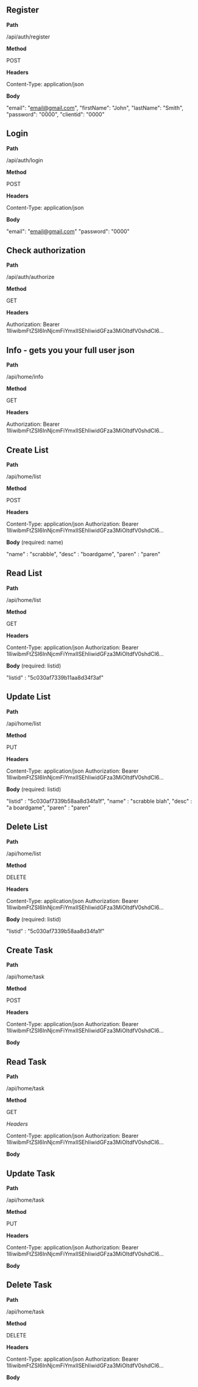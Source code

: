 Register
--------
**Path**

/api/auth/register

**Method**

POST

**Headers**

Content-Type: application/json

**Body**

"email": "email@gmail.com",
"firstName": "John",
"lastName": "Smith",
"password": "0000",
"clientid": "0000"

Login
--------
**Path**

/api/auth/login

**Method**

POST

**Headers**

Content-Type: application/json

**Body**

"email": "email@gmail.com"
"password": "0000"

Check authorization
--------
**Path**

/api/auth/authorize

**Method**

GET

**Headers**

Authorization: Bearer 1lIiwibmFtZSI6InNjcmFiYmxlISEhIiwidGFza3MiOltdfV0shdCI6...

Info - gets you your full user json
--------
**Path**

/api/home/info

**Method**

GET

**Headers**

Authorization: Bearer 1lIiwibmFtZSI6InNjcmFiYmxlISEhIiwidGFza3MiOltdfV0shdCI6...

Create List
--------
**Path**

/api/home/list

**Method**

POST

**Headers**

Content-Type: application/json
Authorization: Bearer 1lIiwibmFtZSI6InNjcmFiYmxlISEhIiwidGFza3MiOltdfV0shdCI6...

**Body** (required: name)

"name" : "scrabble", 
"desc" : "boardgame", 
"paren" : "paren"

Read List
--------
**Path**

/api/home/list

**Method**

GET

**Headers**

Content-Type: application/json
Authorization: Bearer 1lIiwibmFtZSI6InNjcmFiYmxlISEhIiwidGFza3MiOltdfV0shdCI6...

**Body** (required: listid)

"listid" : "5c030af7339b11aa8d34f3af"

Update List
--------
**Path**

/api/home/list

**Method**

PUT

**Headers**

Content-Type: application/json
Authorization: Bearer 1lIiwibmFtZSI6InNjcmFiYmxlISEhIiwidGFza3MiOltdfV0shdCI6...

**Body** (required: listid)

"listid" : "5c030af7339b58aa8d34fa1f",
"name" : "scrabble blah",
"desc" : "a boardgame", 
"paren" : "paren"

Delete List
--------
**Path**

/api/home/list

**Method**

DELETE

**Headers**

Content-Type: application/json
Authorization: Bearer 1lIiwibmFtZSI6InNjcmFiYmxlISEhIiwidGFza3MiOltdfV0shdCI6...

**Body** (required: listid)

"listid" : "5c030af7339b58aa8d34fa1f"

Create Task
--------
**Path**

/api/home/task

**Method**

POST

**Headers**

Content-Type: application/json
Authorization: Bearer 1lIiwibmFtZSI6InNjcmFiYmxlISEhIiwidGFza3MiOltdfV0shdCI6...

**Body**


Read Task
--------
**Path**

/api/home/task

**Method**

GET

*Headers*

Content-Type: application/json
Authorization: Bearer 1lIiwibmFtZSI6InNjcmFiYmxlISEhIiwidGFza3MiOltdfV0shdCI6...


**Body**


Update Task
--------
**Path**

/api/home/task

**Method**

PUT

**Headers**

Content-Type: application/json
Authorization: Bearer 1lIiwibmFtZSI6InNjcmFiYmxlISEhIiwidGFza3MiOltdfV0shdCI6...

**Body**

Delete Task
--------
**Path**

/api/home/task

**Method**

DELETE

**Headers**

Content-Type: application/json
Authorization: Bearer 1lIiwibmFtZSI6InNjcmFiYmxlISEhIiwidGFza3MiOltdfV0shdCI6...

**Body**
